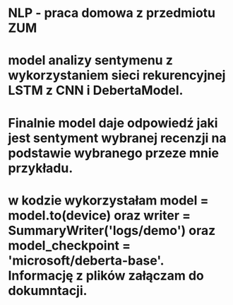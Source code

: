 # NLP - praca domowa z przedmiotu ZUM
# model analizy sentymenu z wykorzystaniem sieci rekurencyjnej LSTM z CNN i DebertaModel. 
# Finalnie model daje odpowiedź jaki jest sentyment wybranej recenzji na podstawie wybranego przeze mnie przykładu.
# w kodzie wykorzystałam model = model.to(device) oraz writer = SummaryWriter('logs/demo') oraz model_checkpoint = 'microsoft/deberta-base'. Informację z plików załączam do dokumntacji.
